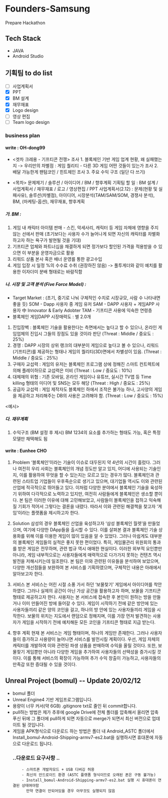 # Founders-Samsung
Prepare Hackathon

## Tech Stack
- JAVA
- Android Studio

## 기획팀 to do list
- [ ] 사업계획서
- [x] PPT
- [x] BM 설계
- [x] 재무재표
- [x] Logo design
- [ ] 영상 편집
- [ ] Team logo design

### business plan
#### write : OH-dong99
- <겟차 크레용 - 기프티콘 전쟁>
조사 1. 블록체인 기반 게임 업계 현황, 왜 실패했는지 -> 우리만의 차별점
 : 게임 퀄리티 - 다른 3D 게임 어떤 것들이 있는가
조사 2. 배달 가능한게 팬텀코인 / 힌트체인
조사 3. 주요 수익 구조 (일단 다 쓰기)

- <목차> 문제제기 / 솔루션 / 아이디어 / BM / 향후계획 
기획팀 할 일 : BM 설계 / 사업계획서 / 재무재표 / 로고 / 영상편집 / PPT
사업계획서(2.12) : 문제(현황 및 실패사유), 솔루션(차별점), 아이디어, 시장분석(TAM/SAM/SOM, 경쟁사 분석), BM, (마케팅-옵션), 재무재표, 향후계획

##### 가. BM : 
1) 게임 내 캐릭터 아이템 판매 - 스킨, 악세사리, 캐릭터 등 게임 자체에 영향을 주지 않는 선에서 판매 (초기보다는 사용자 수가 늘어나게 되면 자신의 캐릭터를 차별화 하고자 하는 욕구가 발현될 것을 기대)
2) 기프티콘 업체와 파트너십을 채결하게 되면 정가보다 할인된 가격을 적용받을 수 있으면 이 부분을 운영자금으로 활용
3) 리워드 상품 본사 혹은 배너 운영를 통한 광고수입
4) 게임 입장 시 일정 %의 수수료 수취 (권장하진 않음) -> 풀투게더와 같이 예치를 활용한 이자더미 분배 형태로는 바람직함

##### 나. 시장 및 고객 분석 (Five Force Model) :
* Target Market : (초기, 중기로 나눠 구체적인 수치로 시장규모, 사람 수 나타내면 좋을 듯)
SOM - Dapp 사용자 중 게임 유저 
SAM - DAPP 사용자 + 게임APP 사용자 中 Innovator & Early Adobter 
TAM - 기프티콘 사용에 익숙한 연령층
* 블록체인 게임DAPP 시장매력도 : 별 2.0개
1) 진입장벽 : 블록체인 기술을 활용한다는 측면에서는 높다고 할 수 있으나, 온라인 게임업체의 진입시 그들의 장점도 있을 것이라 판단 (Threat : Middle / 중요도 : 25%)
2) 경쟁 : DAPP 시장의 상위 랭크의 대부분이 게임으로 높다고 볼 수 있으나, 리워드(기프티콘)를 제공하는 형태나 게임의 퀄리티(3D)면에서 차별성이 있음. (Threat : Middle / 중요도 : 25%)
3) 구매자 교섭력 : 게임의 유저는 블록체인 프로그램 상에 정해진 스마트 컨트렉트에 의해 플레이하므로 교섭력은 미비 (Threat : Low / 중요도 : 10%)
4) 대체재의 위협 : 기존 모바일, 온라인 게임이나 유튜브, 실시간 TV앱 등 Time killing 형태의 미디어 및 SNS는 모두 해당 (Threat : High / 중요도 : 25%)
5) 공급자 교섭력 : 게임 제작자도 블록체인 하에서 조작은 불가능 하나, 고사양의 게임을 제공하고 처리해주는 DB의 사용은 고려해야 함. (Threat : Low / 중요도 : 15%)

<예시>
##### 다. 재무계획
1. 수익구조 (BM 설정 후 제시)
BM 1234의 요소를 추가하는 형태도 가능, 혹은 특정 모델만 채택해도 됨

#### write : Eunhee CHO

1. Problem
‘블록체인’이라는 기술이 이슈로 대두된지 약 4년의 시간이 흘렀다. 그러나 여전히 우리 사회는 블록체인의 개념 정도만 알고 있지, 어디에 사용되는 기술인지, 이를 활용하여 무엇을 할 수 있는지는 모르고 있는 경우가 많다. 블록체인과 관련된 스타트업 기업들이 우후죽순으로 생기고 있으며, 대기업들 역시도 이와 관련된 산업에 적극적으로 뛰어들고 있다. 이처럼 다양한 분야에서 블록체인 기술을 육성하기 위하여 다각적으로 노력하고 있지만, 여전히 사람들에게 블록체인은 생소할 뿐이다. 본 팀은 이러한 이유에 대해 고민해보았고, 사람들이 블록체인을 접하고 익숙해질 기회가 적어서 그렇다는 결론을 내렸다. 따라서 이와 관련된 해결책을 찾고자 ‘게임’이라는 플랫폼을 제시하고자 한다. 

2. Solution
삼성의 경우 블록체인 산업을 육성하고자 ‘삼성 블록체인 월렛’을 만들었으며, 여기에 다양한 DApp들을 출시할 수 있다. 이를 살펴본 결과 블록체인 기술 상용화를 위해 이를 이용한 게임이 많이 있음을 알 수 있었다. 그러나 아쉽게도 대부분의 블록체인 게임들의 실적은 좋지 못한 편이었다. 특히, 게임물관리 위원회의 통과를 받은 게임은 전무하며, 관련 법규 역시 애매한 현실이다. 이러한 외부적 요인뿐만 아니라, 게임 내부적으로는 사용자들에게 매력적으로 다가가지 못하는 컨텐츠 역시 발전을 저해시키는데 일조한다. 본 팀은 이와 관련된 이유들을 분석하여 보았으며, 다양한 개선점들을 보완하여 본 서비스를 기획하였으며, 구체적인 내용은 아래에서 알아보고자 한다. 

3. 서비스
본 서비스는 어린 시절 소풍 가서 하던 ‘보물찾기’ 게임에서 아이디어를 착안하였다. 그러나 실제의 공간이 아닌 가상 공간을 활용하고자 하며, 보물을 기프티콘 형태로 제공하고자 한다. 사용자는 본 서비스에 접속한 후 본인이 원하는 방을 만들거나 이미 만들어진 방에 들어갈 수 있다. 게임이 시작하기 전에 같은 방안에 있는 사용자들끼리 같은 양의 코인을 걸고, 하나의 방 안에 있는 사용자들끼리 게임을 시작한다. 보물의 위치는 지도에서 랜덤으로 정해지며, 이를 가장 먼저 발견하는 사용자가 게임을 시작하기 전에 예치해둔 모든 코인을 기프티콘 형태로 지급 받는다. 

4. 향후 계획
현재 본 서비스는 게임 형태이며, 하나의 게임만 존재한다. 그러나 사용자들이 증가하고 사용량이 늘어나면 서비스를 발전시킬 계획이다. 우선, 게임 자체의 캐릭터를 개발하여 이와 관련된 파생 상품을 판매하여 수익을 올릴 것이다. 또한, 보물찾기 게임뿐만 아니라 다양한 게임을 추가하여 사용자들의 선택성을 증가시킬 것이다. 이를 통해 서비스의 확장이 가능하여 추가 수익 창출이 가능하고, 사용자들의 만족감 또한 증대될 수 있을 것이다. 

## Unreal Project (bomul) -- Update 20/02/12
- bomul 폴더
- Unreal Engine4 기반 게임프로그램입니다.  
- 용량이 너무 커서(약 6GB) .gitignore txt로 줄인 뒤 commit합니다. 
- pull하는 방법은 제가 추후에 google Drive에 전체 폴더를 압축해서 올리면 
    압축 푸신 뒤에 그 폴더에 pull하게 되면 자동으로 merge가 되면서 
    최신 버전으로 업데이트 될 것입니다. 
- 게임을 APK형식으로 다운로드 하는 방법은 폴더 내 Android_ASTC 폴더에서 
    Install_bomul-Android-Shipping-armv7-es2.bat을 실행하시면 휴대폰에 자동으로 다운로드 됩니다.
    ### ..다운로드 요구사항 ..
          - 스마트폰 개발자모드 + USB 디버깅 허용 
          - 최신의 안드로이드 환경 (ASTC 플랫폼 형식이므로 오래된 폰은 구동 불가능)
          - Install_bomul-Android-Shipping-armv7-es2.bat 실행 시 휴대폰이 연결된 상태여야함 
            만약 연결이 안되어있을 경우 아무것도 실행되지 않음 
